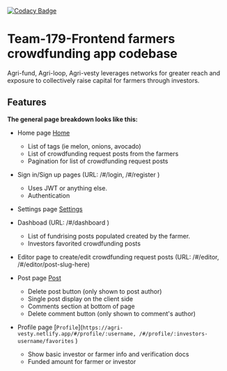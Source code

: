 [![Codacy Badge](https://api.codacy.com/project/badge/Grade/86f6d693fe9e4dc8b334822ca5af50c1)](https://app.codacy.com/gh/BuildForSDGCohort2/Team-179-Frontend?utm_source=github.com&utm_medium=referral&utm_content=BuildForSDGCohort2/Team-179-Frontend&utm_campaign=Badge_Grade_Settings)

# Team-179-Frontend farmers crowdfunding app codebase

Agri-fund, Agri-loop, Agri-vesty leverages networks for greater reach and exposure to collectively raise capital for farmers through investors.

## Features

**The general page breakdown looks like this:**
-   Home page [Home](https://agri-vesty.netlify.app/#/ )
    -   List of tags (ie melon, onions, avocado)
    -   List of crowdfunding request posts from the farmers
    -   Pagination for list of crowdfunding request posts

-   Sign in/Sign up pages (URL: /#/login, /#/register )
    -   Uses JWT or anything else.
    -   Authentication

-   Settings page [Settings](https://agri-vesty.netlify.app/#/settings )

-   Dashboad (URL: /#/dashboard )
    -   List of fundrising posts populated created by the farmer.
    -   Investors favorited crowdfunding posts

-   Editor page to create/edit crowdfunding request posts (URL: /#/editor, /#/editor/post-slug-here)

-   Post page [Post](https://agri-vesty.netlify.app/#/post/post-slug-here )
    -   Delete post button (only shown to post author)
    -   Single post display on the client side
    -   Comments section at bottom of page
    -   Delete comment button (only shown to comment's author)

-   Profile page [`Profile`](`https://agri-vesty.netlify.app/#/profile/:username, /#/profile/:investors-username/favorites` )
    -   Show basic investor or farmer info and verification docs
    -   Funded amount for farmer or investor

<br />

